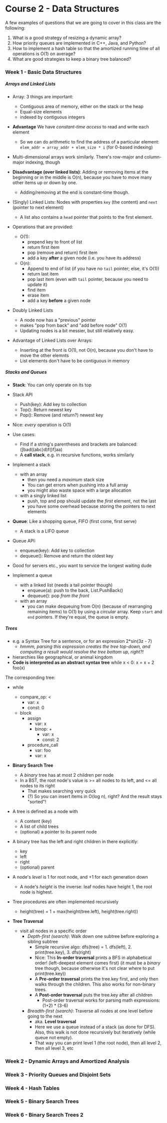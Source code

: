 # Course 2 - Data Structures

A few examples of questions that we are going to cover in this class are the following:

1. What is a good strategy of resizing a dynamic array?
2. How priority queues are implemented in C++, Java, and Python?
3. How to implement a hash table so that the amortized running time of all
   operations is O(1) on average?
4. What are good strategies to keep a binary tree balanced?

### Week 1 - Basic Data Structures

##### Arrays and Linked Lists

- Array: 3 things are important:
  - Contiguous area of memory, either on the stack or the heap
  - Equal-size elements
  - indexed by contiguous integers
- **Advantage** We have *constant-time access* to read and write each element
  - So we can do arithmetic to find the address of a particular element:
    `elem_addr = array_addr + elem_size * i` (for 0-based indexing)
- Multi-dimensional arrays work similarly. There's row-major and column-major
  indexing, though
- **Disadvantage (over linked lists)**: Adding or removing items at the
  beginning or in the middle is O(n), because you have to move many other items
  up or down by one.
  - Adding/removing at the end is constant-time though.


- (Singly) Linked Lists: Nodes with properties `key` (the content) and `next` (pointer to
  next element)
  - A list also contains a `head` pointer that points to the first element.
- Operations that are provided:
  - O(1):
    - prepend key to front of list
    - return first item
    - pop (remove and return) first item
    - add a key **after** a given node (i.e. you have its address)
  - O(n):
    - Append to end of list (if you have no `tail` pointer; else, it's O(1))
    - return last item
    - pop last item (even *with* `tail` pointer, because you need to update it)
    - find item
    - erase item
    - add a key **before** a given node


- Doubly Linked Lists
  - A node now has a "previous" pointer
  - makes "pop from back" and "add before node" O(1)
  - Updating nodes is a bit messier, but still relatively easy.


- Advantage of Linked Lists over Arrays:
  - Inserting at the front is O(1), not O(n), because you don't have to move the
    other elemnts
  - List elements don't have to be contiguous in memory

##### Stacks and Queues

- **Stack**: You can only operate on its top
- Stack API
  - Push(key): Add key to collection
  - Top(): Return newest key
  - Pop(): Remove (and return?) newest key
- Nice: *every* operation is O(1)
- Use cases:
  - Find if a string's parentheses and brackets are balanced: ([bad((abc)d)f()f]aa)
  - A **call stack**, e.g. in recursive functions, works similarly
- Implement a stack
  - with an array
    - then you need a *maximum* stack size
	- You can get errors when pushing into a full array
	- you might also waste space with a large allocation
  - with a singly linked list
    - push, top and pop should update the *first* element, not the last
	- you have some overhead because storing the pointers to next elements


- **Queue**: Like a shopping queue, FIFO (first come, first serve)
  - A stack is a LIFO queue
- Queue API:
  - enqueue(key): Add key to collection
  - dequeue(): Remove and return the oldest key
- Good for servers etc., you want to service the longest waiting dude
- Implement a queue
  - with a linked list (needs a tail pointer though)
    - enqueue(a): push to the back, List.PushBack()
    - dequeue(): pop *from the front*
  - with an array
    - you can make dequeuing from O(n) (because of rearranging remaining items)
      to O(1) by using a *circular* array. Keep `start` and `end` pointers. If
      they're equal, the queue is empty.

##### Trees

- e.g. a Syntax Tree for a sentence, or for an expression 2*sin(3z - 7)
  - *hmmm, parsing this expression creates the tree top-down, and computing a
    result would resolve the tree bottom up, right?!*
- hierarchies like geographical, or animal kingdom
- **Code is interpreted as an abstract syntax tree**
    while x < 0:
	    x = x + 2
        foo(x)

The corresponding tree:

- while
  - compare_op: <
    - var: x
    - const: 0
  - block
    - assign
	  - var: x
      - binop: +
        - var: x
        - const: 2
    - procedure_call
	  - var: foo
      - var: x

- **Binary Search Tree**
  - A *binary* tree has at most 2 children per node
  - In a BST, the root node's value is >= all nodes to its left, and <= all
    nodes to its right
	- That makes searching very quick
    - (?) So you can insert items in O(log n), right? And the result stays "sorted"!
- A tree is defined as a node with
  - A content (key)
  - A list of child trees
  - (optional) a pointer to its parent node
- A binary tree has the left and right children in there explicitly:
  - key
  - left
  - right
  - (optional) parent
- A node's *level* is 1 for root node, and +1 for each generation down
  - A node's *height* is the inverse: leaf nodes have height 1, the root node is highest.
- Tree procedures are often implemented recursively
  - height(tree) = 1 + max(height(tree.left), height(tree.right))


- **Tree Traversal**
  - visit all nodes in a specific order
    - *Depth-first (search)*: Walk down one subtree before exploring a sibling subtree
	  - Simple recursive algo: dfs(tree) = 1. dfs(left), 2. print(tree.key), 3. dfs(right)
      - Nice: This **In-order traversal** prints a BFS in alphabetical order!
        (left-deepest element comes first) (it must be a _binary_ tree though,
        because otherwise it's not clear where to put print(tree.key))
      - A **Pre-order traversal** prints the tree.key first, and only then walks
        through the children. This also works for non-binary trees.
      - A **Post-order traversal** puts the tree.key after all children
		- Post-order traversal works for parsing math expressions: (1+2) * (3-6)
    - *Breadth-first (search)*: Traverse all nodes at one level before going to the next
	  - aka. **Level traversal**
	  - Here we use a queue instead of a stack (as done for DFS). Also, this
        walk is not done recursively but iteratively (while queue not empty). 
      - That way you can print level 1 (the root node), then all level 2, then
        all level 3, etc


### Week 2 - Dynamic Arrays and Amortized Analysis

### Week 3 - Priority Queues and Disjoint Sets

### Week 4 - Hash Tables

### Week 5 - Binary Search Trees

### Week 6 - Binary Search Trees 2
